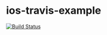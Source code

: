 # ios-travis-example

[![Build Status](https://travis-ci.org/atSistemas/ios-travis-example.svg?branch=nice-feature)](https://travis-ci.org/atSistemas/ios-travis-example)
